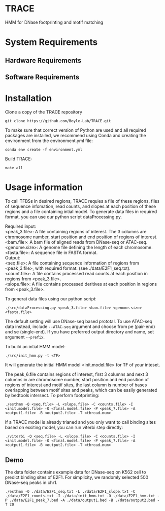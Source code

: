 # TRACE
HMM for DNase footprinting and motif matching

# System Requirements

## Hardware Requirements

## Software Requirements


# Installation
Clone a copy of the TRACE repository

```
git clone https://github.com/Boyle-Lab/TRACE.git
```
To make sure that correct version of Python are used and all required packages are installed, we recommend using Conda and creating the environment from the environment.yml file:

```
conda env create -f environment.yml
```
Build TRACE:

```
make all
```

# Usage information
To call TFBSs in desired regions, TRACE requies a file of these regions, files of sequence infomation, read counts, and slopes at each position of these regions and a file containing intial model. 
To generate data files in required format, you can use our python script dataProcessing.py. 

Required input:      
<peak_3.file>: A file containing regions of interest. The 3 columns are chromosome number, start position and end position of regions of interest.   
<bam.file>: A bam file of aligned reads from DNase-seq or ATAC-seq.   
<genome.size>: A genome file defining the length of each chromosome.   
<fasta.file>: A sequence file in FASTA format.    
Output:   
<seq.file>: A file containing sequence information of regions from <peak_3.file>, with required format. (see ./data/E2F1_seq.txt).   
<count.file>: A file contains processed read counts at each position in regions from <peak_3.file>.   
<slope.file>: A file contains processed deritives at each position in regions from <peak_3.file>.   

To generat data files using our python script:
```
./src/dataProcessing.py <peak_3.file> <bam.file> <genome.size> <fasta.file> 
```
The default setting will use DNase-seq based prototal. To use ATAC-seq data instead, include ```--ATAC-seq``` argument and choose from pe (pair-end) and se (single-end). If you have preferred output directory and name, set argument ```--prefix```.

To build an intial HMM model:

```
./src/init_hmm.py -t <TF>
```
It will generate the initial HMM model <init.model.file> for TF of your inteset.   

The peak_6.file contains regions of interest, first 3 columns and next 3 columns in are chromosome number, start position and end position of regions of interest and motif sites, the last column is number of bases overlapping between motif sites and peaks, which can be easily generated by bedtools intersect.
To perform footprinting:

```
./esthmm -Q <seq.file> -L <slope.file> -C <counts.file> -I <init.model.file> -O <final.model.file> -P <peak_7.file> -A <output1.file> -B <output2.file> -T <thread.num>
```
If a TRACE model is already trianed and you only want to call binding sites based on exsiting model, you can run viterbi step directly:

```
./viterbi -Q <seq.file> -L <slope.file> -C <counts.file> -I <init.model.file> -O <final.model.file> -P <peak_7.file> -A <output1.file> -B <output2.file> -T <thread.num>
```

## Demo
The data folder contains example data for DNase-seq on K562 cell to predict binding sites of E2F1.  For simplicity, we randomly selected 500 DNase-seq peaks in chr1. 

```
./esthmm -Q ./data/E2F1_seq.txt -L ./data/E2F1_slope.txt -C ./data/E2F1_counts.txt -I ./data/init_hmm.txt -O ./data/E2F1_hmm.txt -P ./data/E2F1_peak_7.bed -A ./data/output1.bed -B ./data/output2.bed -T 20
```
